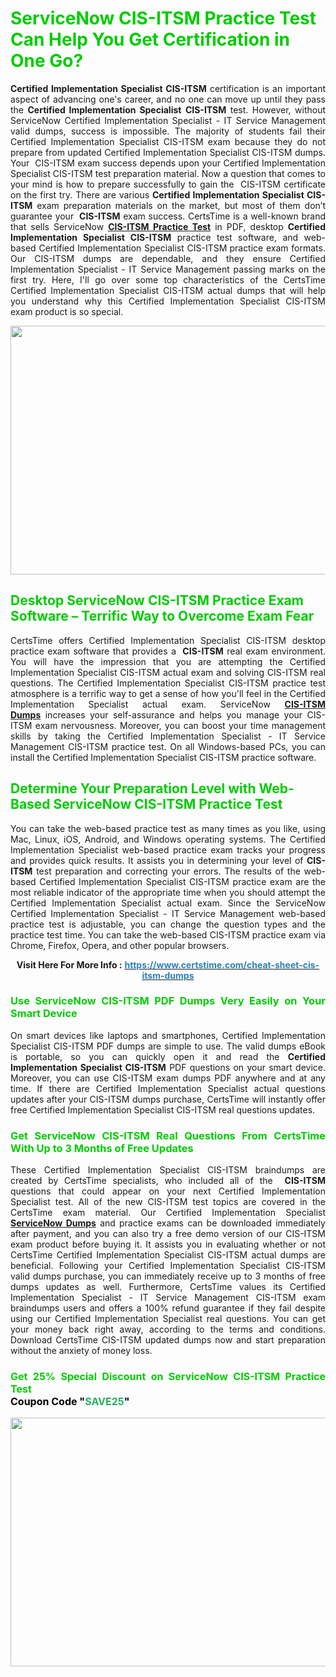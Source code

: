 <h1><span style="color:#00cc00;"><strong>ServiceNow CIS-ITSM Practice Test Can Help You Get Certification in One Go?</strong></span></h1>

<p style="text-align: justify;"><strong>Certified Implementation Specialist CIS-ITSM</strong> certification is an important aspect of advancing one's career, and no one can move up until they pass the <strong>Certified Implementation Specialist</strong> <strong>CIS-ITSM</strong> test. However, without ServiceNow Certified Implementation Specialist - IT Service Management valid dumps, success is impossible. The majority of students fail their Certified Implementation Specialist CIS-ITSM exam because they do not prepare from updated Certified Implementation Specialist CIS-ITSM dumps. Your  CIS-ITSM exam success depends upon your Certified Implementation Specialist CIS-ITSM test preparation material. Now a question that comes to your mind is how to prepare successfully to gain the  CIS-ITSM certificate on the first try. There are various <strong>Certified Implementation Specialist CIS-ITSM</strong> exam preparation materials on the market, but most of them don’t guarantee your <strong> CIS-ITSM</strong> exam success. CertsTime is a well-known brand that sells ServiceNow <strong><a href="https://www.certstime.com/cheat-sheet-cis-itsm-dumps">CIS-ITSM Practice Test</a></strong> in PDF, desktop <strong>Certified Implementation Specialist CIS-ITSM</strong> practice test software, and web-based Certified Implementation Specialist CIS-ITSM<strong> </strong>practice exam formats. Our CIS-ITSM dumps are dependable, and they ensure Certified Implementation Specialist - IT Service Management passing marks on the first try. Here, I'll go over some top characteristics of the CertsTime Certified Implementation Specialist CIS-ITSM actual dumps that will help you understand why this Certified Implementation Specialist CIS-ITSM exam product is so special.</p>

<p style="text-align: center;"><a href="https://www.certstime.com/cheat-sheet-cis-itsm-dumps"><img alt="" src="https://i.imgur.com/wlGiNOk.jpg" style="width: 700px; height: 398px;" /></a></p>

<h2><span style="color:#00cc00;"><strong>Desktop ServiceNow CIS-ITSM Practice Exam Software – Terrific Way to Overcome Exam Fear</strong></span></h2>

<p style="text-align: justify;">CertsTime offers Certified Implementation Specialist CIS-ITSM desktop practice exam software that provides a <strong> CIS-ITSM</strong> real exam environment. You will have the impression that you are attempting the Certified Implementation Specialist CIS-ITSM actual exam and solving CIS-ITSM real questions. The Certified Implementation Specialist CIS-ITSM practice test atmosphere is a terrific way to get a sense of how you'll feel in the Certified Implementation Specialist actual exam. ServiceNow <strong><a href="https://www.certstime.com/cheat-sheet-cis-itsm-dumps">CIS-ITSM Dumps</a></strong> increases your self-assurance and helps you manage your CIS-ITSM exam nervousness. Moreover, you can boost your time management skills by taking the Certified Implementation Specialist - IT Service Management CIS-ITSM practice test. On all Windows-based PCs, you can install the Certified Implementation Specialist CIS-ITSM practice software.</p>

<h2><span style="color:#00cc00;"><strong>Determine Your Preparation Level with Web-Based ServiceNow CIS-ITSM Practice Test</strong></span></h2>

<p style="text-align: justify;">You can take the web-based practice test as many times as you like, using Mac, Linux, iOS, Android, and Windows operating systems. The Certified Implementation Specialist web-based practice exam tracks your progress and provides quick results. It assists you in determining your level of <strong> CIS-ITSM</strong> test preparation and correcting your errors. The results of the web-based Certified Implementation Specialist CIS-ITSM practice exam are the most reliable indicator of the appropriate time when you should attempt the Certified Implementation Specialist actual exam. Since the ServiceNow Certified Implementation Specialist - IT Service Management web-based practice test is adjustable, you can change the question types and the practice test time. You can take the web-based CIS-ITSM practice exam via Chrome, Firefox, Opera, and other popular browsers.</p>

<p style="text-align: center;"><strong>Visit Here For More Info :</strong> <strong><a href="https://www.certstime.com/cheat-sheet-cis-itsm-dumps"><span style="color:#2980b9;">https://www.certstime.com/cheat-sheet-cis-itsm-dumps</span></a></strong></p>

<h3 style="text-align: justify;"><span style="color:#00cc00;"><strong>Use ServiceNow CIS-ITSM PDF Dumps Very Easily on Your Smart Device</strong></span></h3>

<p style="text-align: justify;">On smart devices like laptops and smartphones, Certified Implementation Specialist CIS-ITSM PDF dumps are simple to use. The valid dumps eBook is portable, so you can quickly open it and read the <strong>Certified Implementation Specialist CIS-ITSM</strong> PDF questions on your smart device. Moreover, you can use CIS-ITSM exam dumps PDF anywhere and at any time. If there are Certified Implementation Specialist actual questions updates after your CIS-ITSM dumps purchase, CertsTime will instantly offer free Certified Implementation Specialist CIS-ITSM real questions updates.</p>

<h3 style="text-align: justify;"><span style="color:#00cc00;"><strong>Get ServiceNow CIS-ITSM Real Questions From CertsTime With Up to 3 Months of Free Updates</strong></span></h3>

<p style="text-align: justify;">These Certified Implementation Specialist CIS-ITSM braindumps are created by CertsTime specialists, who included all of the <strong> CIS-ITSM</strong> questions that could appear on your next Certified Implementation Specialist test. All of the new CIS-ITSM test topics are covered in the CertsTime exam material. Our Certified Implementation Specialist <strong><a href="https://www.certstime.com/servicenow-braindumps">ServiceNow Dumps</a></strong> and practice exams can be downloaded immediately after payment, and you can also try a free demo version of our CIS-ITSM exam product before buying it. It assists you in evaluating whether or not CertsTime Certified Implementation Specialist CIS-ITSM actual dumps are beneficial. Following your Certified Implementation Specialist CIS-ITSM valid dumps purchase, you can immediately receive up to 3 months of free dumps updates as well. Furthermore, CertsTime values its Certified Implementation Specialist - IT Service Management CIS-ITSM exam braindumps users and offers a 100% refund guarantee if they fail despite using our Certified Implementation Specialist real questions. You can get your money back right away, according to the terms and conditions. Download CertsTime CIS-ITSM updated dumps now and start preparation without the anxiety of money loss.</p>

<h3 style="text-align: justify;"><strong><span style="font-size:16px;"><strong><span style="color:#00cc00;">Get 25% Special Discount on ServiceNow CIS-ITSM Practice Test</span></strong><br />
<strong><span style="color:#000000;">Coupon Code</span></strong> <strong><span style="color:#000000;">"</span><span style="color:#27ae60;">SAVE</span><font color="#27ae60">25</font><span style="color:#000000;">"</span></strong></span></strong></h3>

<p style="text-align: center;"><strong><a href="https://www.certstime.com/cheat-sheet-cis-itsm-dumps"><img alt="" src="https://i.imgur.com/Gj1kXWu.jpg" style="width: 700px; height: 398px;" /></a></strong></p>
